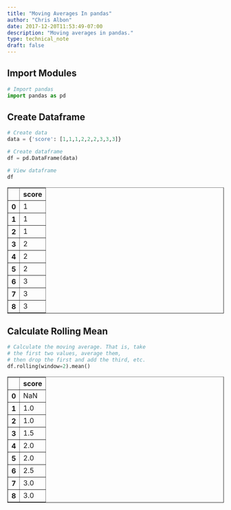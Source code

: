 ```yaml
---
title: "Moving Averages In pandas"
author: "Chris Albon"
date: 2017-12-20T11:53:49-07:00
description: "Moving averages in pandas."
type: technical_note
draft: false
---
```

## Import Modules


```python
# Import pandas
import pandas as pd
```

## Create Dataframe 


```python
# Create data
data = {'score': [1,1,1,2,2,2,3,3,3]}

# Create dataframe
df = pd.DataFrame(data)

# View dataframe
df
```




<div>
<style>
    .dataframe thead tr:only-child th {
        text-align: right;
    }

    .dataframe thead th {
        text-align: left;
    }

    .dataframe tbody tr th {
        vertical-align: top;
    }
</style>
<table border="1" class="dataframe">
  <thead>
    <tr style="text-align: right;">
      <th></th>
      <th>score</th>
    </tr>
  </thead>
  <tbody>
    <tr>
      <th>0</th>
      <td>1</td>
    </tr>
    <tr>
      <th>1</th>
      <td>1</td>
    </tr>
    <tr>
      <th>2</th>
      <td>1</td>
    </tr>
    <tr>
      <th>3</th>
      <td>2</td>
    </tr>
    <tr>
      <th>4</th>
      <td>2</td>
    </tr>
    <tr>
      <th>5</th>
      <td>2</td>
    </tr>
    <tr>
      <th>6</th>
      <td>3</td>
    </tr>
    <tr>
      <th>7</th>
      <td>3</td>
    </tr>
    <tr>
      <th>8</th>
      <td>3</td>
    </tr>
  </tbody>
</table>
</div>



## Calculate Rolling Mean


```python
# Calculate the moving average. That is, take
# the first two values, average them, 
# then drop the first and add the third, etc.
df.rolling(window=2).mean()
```




<div>
<style>
    .dataframe thead tr:only-child th {
        text-align: right;
    }

    .dataframe thead th {
        text-align: left;
    }

    .dataframe tbody tr th {
        vertical-align: top;
    }
</style>
<table border="1" class="dataframe">
  <thead>
    <tr style="text-align: right;">
      <th></th>
      <th>score</th>
    </tr>
  </thead>
  <tbody>
    <tr>
      <th>0</th>
      <td>NaN</td>
    </tr>
    <tr>
      <th>1</th>
      <td>1.0</td>
    </tr>
    <tr>
      <th>2</th>
      <td>1.0</td>
    </tr>
    <tr>
      <th>3</th>
      <td>1.5</td>
    </tr>
    <tr>
      <th>4</th>
      <td>2.0</td>
    </tr>
    <tr>
      <th>5</th>
      <td>2.0</td>
    </tr>
    <tr>
      <th>6</th>
      <td>2.5</td>
    </tr>
    <tr>
      <th>7</th>
      <td>3.0</td>
    </tr>
    <tr>
      <th>8</th>
      <td>3.0</td>
    </tr>
  </tbody>
</table>
</div>


